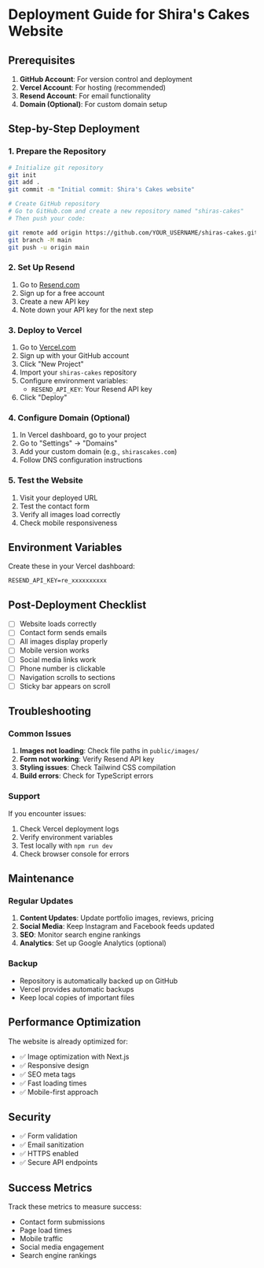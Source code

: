 # Deployment Guide for Shira's Cakes Website

## Prerequisites

1. **GitHub Account**: For version control and deployment
2. **Vercel Account**: For hosting (recommended)
3. **Resend Account**: For email functionality
4. **Domain (Optional)**: For custom domain setup

## Step-by-Step Deployment

### 1. Prepare the Repository

```bash
# Initialize git repository
git init
git add .
git commit -m "Initial commit: Shira's Cakes website"

# Create GitHub repository
# Go to GitHub.com and create a new repository named "shiras-cakes"
# Then push your code:

git remote add origin https://github.com/YOUR_USERNAME/shiras-cakes.git
git branch -M main
git push -u origin main
```

### 2. Set Up Resend

1. Go to [Resend.com](https://resend.com)
2. Sign up for a free account
3. Create a new API key
4. Note down your API key for the next step

### 3. Deploy to Vercel

1. Go to [Vercel.com](https://vercel.com)
2. Sign up with your GitHub account
3. Click "New Project"
4. Import your `shiras-cakes` repository
5. Configure environment variables:
   - `RESEND_API_KEY`: Your Resend API key
6. Click "Deploy"

### 4. Configure Domain (Optional)

1. In Vercel dashboard, go to your project
2. Go to "Settings" → "Domains"
3. Add your custom domain (e.g., `shirascakes.com`)
4. Follow DNS configuration instructions

### 5. Test the Website

1. Visit your deployed URL
2. Test the contact form
3. Verify all images load correctly
4. Check mobile responsiveness

## Environment Variables

Create these in your Vercel dashboard:

```
RESEND_API_KEY=re_xxxxxxxxxx
```

## Post-Deployment Checklist

- [ ] Website loads correctly
- [ ] Contact form sends emails
- [ ] All images display properly
- [ ] Mobile version works
- [ ] Social media links work
- [ ] Phone number is clickable
- [ ] Navigation scrolls to sections
- [ ] Sticky bar appears on scroll

## Troubleshooting

### Common Issues

1. **Images not loading**: Check file paths in `public/images/`
2. **Form not working**: Verify Resend API key
3. **Styling issues**: Check Tailwind CSS compilation
4. **Build errors**: Check for TypeScript errors

### Support

If you encounter issues:
1. Check Vercel deployment logs
2. Verify environment variables
3. Test locally with `npm run dev`
4. Check browser console for errors

## Maintenance

### Regular Updates

1. **Content Updates**: Update portfolio images, reviews, pricing
2. **Social Media**: Keep Instagram and Facebook feeds updated
3. **SEO**: Monitor search engine rankings
4. **Analytics**: Set up Google Analytics (optional)

### Backup

- Repository is automatically backed up on GitHub
- Vercel provides automatic backups
- Keep local copies of important files

## Performance Optimization

The website is already optimized for:
- ✅ Image optimization with Next.js
- ✅ Responsive design
- ✅ SEO meta tags
- ✅ Fast loading times
- ✅ Mobile-first approach

## Security

- ✅ Form validation
- ✅ Email sanitization
- ✅ HTTPS enabled
- ✅ Secure API endpoints

## Success Metrics

Track these metrics to measure success:
- Contact form submissions
- Page load times
- Mobile traffic
- Social media engagement
- Search engine rankings
